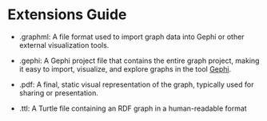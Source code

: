 # Extensions Guide

- .graphml: A file format used to import graph data into Gephi or other external visualization tools.

- .gephi: A Gephi project file that contains the entire graph project, making it easy to import, visualize, and explore graphs in the tool [Gephi](https://gephi.org/).

- .pdf: A final, static visual representation of the graph, typically used for sharing or presentation.

- .ttl: A Turtle file containing an RDF graph in a human-readable format
